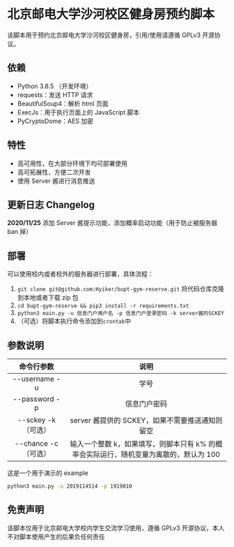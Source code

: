 # 北京邮电大学沙河校区健身房预约脚本

该脚本用于预约北京邮电大学沙河校区健身房，引用/使用请遵循 GPLv3 开源协议。

## 依赖

-   Python 3.8.5 （开发环境）
-   requests：发送 HTTP 请求
-   BeautifulSoup4：解析 html 页面
-   ExecJs：用于执行页面上的 JavaScript 脚本
-   PyCryptoDome：AES 加密

## 特性

-   高可用性，在大部分环境下均可部署使用
-   高可拓展性，方便二次开发
-   使用 Server 酱进行消息推送

## 更新日志 Changelog

**2020/11/25** 添加 Server 酱提示功能，添加概率启动功能（用于防止被服务器 ban 掉）

## 部署

可以使用校内或者校外的服务器进行部署，具体流程：

1. `git clone git@github.com:Hyiker/bupt-gym-reserve.git` 将代码仓库克隆到本地或者下载 zip 包
2. `cd bupt-gym-reserve && pip3 install -r requirements.txt`
3. `python3 main.py -u 信息门户用户名 -p 信息门户登录密码 -k server酱的SCKEY`
4. （可选）将脚本执行命令添加到`crontab`中

## 参数说明

|      命令行参数      |                                          说明                                          |
| :------------------: | :------------------------------------------------------------------------------------: |
|    --username -u     |                                          学号                                          |
|    --password -p     |                                      信息门户密码                                      |
| --sckey -k （可选）  |                    server 酱提供的 SCKEY，如果不需要推送通知则留空                     |
| --chance -c （可选） | 输入一个整数 k，如果填写，则脚本只有 k% 的概率会实际运行，随机变量为离散的，默认为 100 |

这是一个用于演示的 example

```bash
python3 main.py -u 2019114514 -p 1919810
```

## 免责声明

该脚本仅用于北京邮电大学校内学生交流学习使用，遵循 GPLv3 开源协议，本人不对脚本使用产生的后果负任何责任
